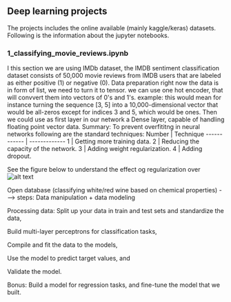 ## Deep learning projects
The projects includes the online available (mainly kaggle/keras) datasets. Following is the information about the jupyter notebooks.

### 1_classifying_movie_reviews.ipynb
I this section we are using IMDb dataset, the IMDB sentiment classification dataset consists of 50,000 movie reviews from IMDB users that are labeled as either positive (1) or negative (0).
Data preparation
right now the data is in form of list, we need to turn it to tensor. we can use one hot encoder, that will convvert them into vectors of 0's and 1's. example: this would mean for instance turning the sequence [3, 5] into a 10,000-dimensional vector that would be all-zeros except for indices 3 and 5, which would be ones. Then we could use as first layer in our network a Dense layer, capable of handling floating point vector data.
Summary: To prevent overfititng in neural networks following are the standard techniques:
Number | Technique
------------ | -------------
1 | Getting more training data.
2 | Reducing the capacity of the network.
3 | Adding weight regularization.
4 | Adding dropout.

See the figure below to understand the effect og regularization over 
![alt text](https://https://github.com/sidhant-guliani/Deep-learning-projects/tree/master/images/regularization_methods.png)

Open database (classifying white/red wine based on chemical properties)
---> steps: Data manipulation + data modeling


Processing data:  Split up your data in train and test sets and standardize the data,

Build multi-layer perceptrons for classification tasks,

Compile and fit the data to the models,

Use the model to predict target values, and

Validate the model.

Bonus: Build a model for regression tasks, and fine-tune the model that we built.
 
